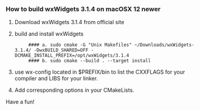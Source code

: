 ### How to build wxWidgets 3.1.4 on macOSX 12 newer

1. Download wxWidgets 3.1.4 from official site
2. build and install wxWidgets
   
            #### a. sudo cmake -G "Unix Makefiles" ~/Downloads/wxWidgets-3.1.4/ -DwxBUILD_SHARED=OFF -DCMAKE_INSTALL_PREFIX=/opt/wxWidgets/3.1.4  
            #### b. sudo cmake --build . --target install  

3. use wx-config located in $PREFIX/bin to list the CXXFLAGS for your compiler and LIBS for your linker.
4. Add corresponding options in your CMakeLists.

Have a fun!